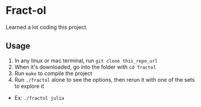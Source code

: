 # Fract-ol
Learned a lot coding this project.
## Usage
1. In any linux or mac terminal, run `git clone this_repo_url`
2. When it's downloaded, go into the folder with `cd fractol`
3. Run `make` to compile the project
4. Run `./fractol` alone to see the options, then rerun it with one of the sets to explore it
- Ex: `./fractol julia`

